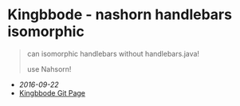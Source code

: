 # Kingbbode - nashorn handlebars isomorphic
> can isomorphic handlebars without handlebars.java!  
>
> use Nahsorn!

* *2016-09-22*  
* [Kingbbode Git Page](http://kingbbode.github.io)
